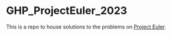 # GHP_ProjectEuler_2023

This is a repo to house solutions to the problems on [Project Euler](https://projecteuler.net/archives).
